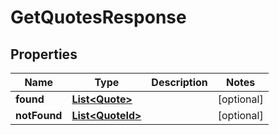 
# GetQuotesResponse

## Properties
Name | Type | Description | Notes
------------ | ------------- | ------------- | -------------
**found** | [**List&lt;Quote&gt;**](Quote.md) |  |  [optional]
**notFound** | [**List&lt;QuoteId&gt;**](QuoteId.md) |  |  [optional]



